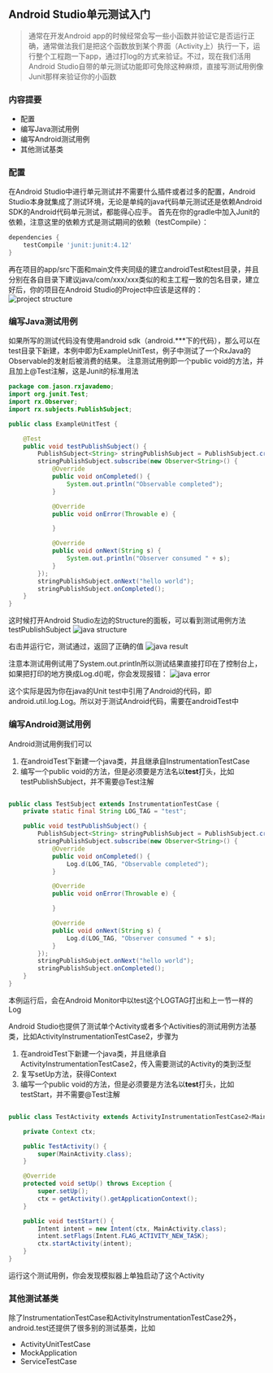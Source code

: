 ## Android Studio单元测试入门

>通常在开发Android app的时候经常会写一些小函数并验证它是否运行正确，通常做法我们是把这个函数放到某个界面（Activity上）执行一下，运行整个工程跑一下app，通过打log的方式来验证。不过，现在我们活用Android Studio自带的单元测试功能即可免除这种麻烦，直接写测试用例像Junit那样来验证你的小函数
### 内容提要
* 配置
* 编写Java测试用例
* 编写Android测试用例
* 其他测试基类


### 配置
在Android Studio中进行单元测试并不需要什么插件或者过多的配置，Android Studio本身就集成了测试环境，无论是单纯的java代码单元测试还是依赖Android SDK的Android代码单元测试，都能得心应手。
首先在你的gradle中加入Junit的依赖，注意这里的依赖方式是测试期间的依赖（testCompile）：
```groovy
dependencies {
    testCompile 'junit:junit:4.12'
}
```
再在项目的app/src下面和main文件夹同级的建立androidTest和test目录，并且分别在各自目录下建议java/com/xxx/xxx类似的和主工程一致的包名目录，建立好后，你的项目在Android Studio的Project中应该是这样的：
![project structure](http://7xtefp.com2.z0.glb.clouddn.com/1.jpg)

### 编写Java测试用例
如果所写的测试代码没有使用android sdk（android.***下的代码），那么可以在test目录下新建，本例中即为ExampleUnitTest，例子中测试了一个RxJava的Observable的发射后被消费的结果。
注意测试用例即一个public void的方法，并且加上@Test注解，这是Junit的标准用法
```java
package com.jason.rxjavademo;
import org.junit.Test;
import rx.Observer;
import rx.subjects.PublishSubject;

public class ExampleUnitTest {

    @Test
    public void testPublishSubject() {
        PublishSubject<String> stringPublishSubject = PublishSubject.create();
        stringPublishSubject.subscribe(new Observer<String>() {
            @Override
            public void onCompleted() {
                System.out.println("Observable completed");
            }

            @Override
            public void onError(Throwable e) {

            }

            @Override
            public void onNext(String s) {
                System.out.println("Observer consumed " + s);
            }
        });
        stringPublishSubject.onNext("hello world");
        stringPublishSubject.onCompleted();
    }
}
```
这时候打开Android Studio左边的Structure的面板，可以看到测试用例方法testPublishSubject
![java structure](http://7xtefp.com2.z0.glb.clouddn.com/2.jpg)

右击并运行它，测试通过，返回了正确的值
![java result](http://7xtefp.com2.z0.glb.clouddn.com/3.jpg)

注意本测试用例试用了System.out.println所以测试结果直接打印在了控制台上，如果把打印的地方换成Log.d()呢，你会发现报错：
![java error](http://7xtefp.com2.z0.glb.clouddn.com/4.jpg)

这个实际是因为你在java的Unit test中引用了Android的代码，即android.util.log.Log。所以对于测试Android代码，需要在androidTest中


### 编写Android测试用例
Android测试用例我们可以
1. 在androidTest下新建一个java类，并且继承自InstrumentationTestCase
2. 编写一个public void的方法，但是必须要是方法名以**test**打头，比如testPublishSubject，并不需要@Test注解

```java

public class TestSubject extends InstrumentationTestCase {
    private static final String LOG_TAG = "test";

    public void testPublishSubject() {
        PublishSubject<String> stringPublishSubject = PublishSubject.create();
        stringPublishSubject.subscribe(new Observer<String>() {
            @Override
            public void onCompleted() {
                Log.d(LOG_TAG, "Observable completed");
            }

            @Override
            public void onError(Throwable e) {

            }

            @Override
            public void onNext(String s) {
                Log.d(LOG_TAG, "Observer consumed " + s);
            }
        });
        stringPublishSubject.onNext("hello world");
        stringPublishSubject.onCompleted();
    }
}
```
本例运行后，会在Android Monitor中以test这个LOGTAG打出和上一节一样的Log

Android Studio也提供了测试单个Activity或者多个Activities的测试用例方法基类，比如ActivityInstrumentationTestCase2，步骤为
1. 在androidTest下新建一个java类，并且继承自ActivityInstrumentationTestCase2，传入需要测试的Activity的类到泛型
2. 复写setUp方法，获得Context
3. 编写一个public void的方法，但是必须要是方法名以**test**打头，比如testStart，并不需要@Test注解

```java

public class TestActivity extends ActivityInstrumentationTestCase2<MainActivity> {

    private Context ctx;

    public TestActivity() {
        super(MainActivity.class);
    }

    @Override
    protected void setUp() throws Exception {
        super.setUp();
        ctx = getActivity().getApplicationContext();
    }

    public void testStart() {
        Intent intent = new Intent(ctx, MainActivity.class);
        intent.setFlags(Intent.FLAG_ACTIVITY_NEW_TASK);
        ctx.startActivity(intent);
    }
}
```
运行这个测试用例，你会发现模拟器上单独启动了这个Activity

### 其他测试基类
除了InstrumentationTestCase和ActivityInstrumentationTestCase2外，android.test还提供了很多别的测试基类，比如
* ActivityUnitTestCase
* MockApplication
* ServiceTestCase